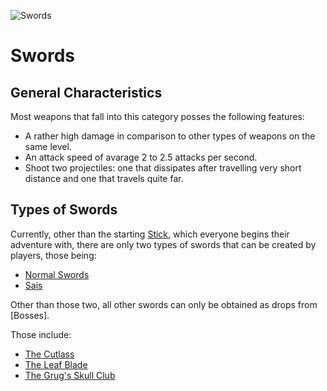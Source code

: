 ![Swords](../../../images/items/swords.png)
# Swords

## General Characteristics
Most weapons that fall into this category posses the following features:
- A rather high damage in comparison to other types of weapons on the same level.
- An attack speed of avarage 2 to 2.5 attacks per second.
- Shoot two projectiles: one that dissipates after travelling very short distance and one that travels quite far.

## Types of Swords
Currently, other than the starting [Stick](./stick.md), which everyone begins their adventure with, there are only two types of swords that can be created by players, those being:
- [Normal Swords](./normalSwords.md)
- [Sais](./sais.md)

Other than those two, all other swords can only be obtained as drops from [Bosses]. 

[//]: <> (Add a link to the page about bosses in the future)

Those include:
- [The Cutlass](./cutlass.md)
- [The Leaf Blade](./leafBlade.md)
- [The Grug's Skull Club](./club.md)
